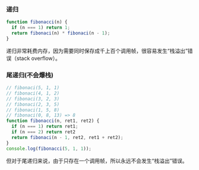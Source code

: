### 递归

```js
function fibonacci(n) {
  if (n === 1) return 1;
  return fibonaci(n) * fibonaci(n - 1);
}
```

递归非常耗费内存，因为需要同时保存成千上百个调用帧，很容易发生“栈溢出”错误（stack overflow）。

### 尾递归(不会爆栈)

```js
// fibonaci(5, 1, 1)
// fibonaci(4, 1, 2)
// fibonaci(3, 2, 3)
// fibonaci(2, 3, 5)
// fibonaci(1, 5, 8)
// fibonaci(0, 8, 13) => 8
function fibonacci(n, ret1, ret2) {
  if (n === 1) return ret1;
  if (n === 2) return ret2
  return fibonaci(n - 1, ret2, ret1 + ret2);
}
console.log(fibonacci(5, 1, 1));
```

但对于尾递归来说，由于只存在一个调用帧，所以永远不会发生“栈溢出”错误。
